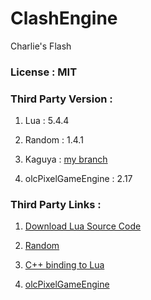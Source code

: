 # ClashEngine

Charlie's Flash

### License : MIT

### Third Party Version : 

1. Lua : 5.4.4

1. Random : 1.4.1

1. Kaguya : [my branch](https://github.com/zmcj21/kaguya)

1. olcPixelGameEngine : 2.17

### Third Party Links :

1. [Download Lua Source Code](http://www.lua.org/ftp/lua-5.4.4.tar.gz)

1. [Random](https://github.com/effolkronium/random)

1. [C++ binding to Lua](https://github.com/satoren/kaguya)

1. [olcPixelGameEngine](https://github.com/OneLoneCoder/olcPixelGameEngine)
